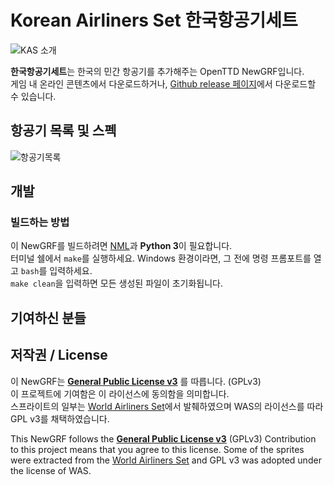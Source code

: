 # Korean Airliners Set 한국항공기세트

![KAS 소개](https://user-images.githubusercontent.com/85421764/172054052-856074b5-b567-47b6-9720-22ea1649b6dc.png)

**한국항공기세트**는 한국의 민간 항공기를 추가해주는 OpenTTD NewGRF입니다.  
게임 내 온라인 콘텐츠에서 다운로드하거나, [Github release 페이지](https://github.com/GBLINER/KoreanAirlinersSet/releases)에서 다운로드할 수 있습니다.

## 항공기 목록 및 스펙

![항공기목록](https://user-images.githubusercontent.com/85421764/172055076-7c7469a1-b287-4f27-808f-28c400ea8db3.png)

## 개발
### 빌드하는 방법
이 NewGRF를 빌드하려면 [NML](https://github.com/OpenTTD/nml)과 **Python 3**이 필요합니다.  
터미널 쉘에서 ``make``를 실행하세요. Windows 환경이라면, 그 전에 명령 프롬포트를 열고 ``bash``를 입력하세요.  
``make clean``을 입력하면 모든 생성된 파일이 초기화됩니다.

## 기여하신 분들

## 저작권 / License
이 NewGRF는 **[General Public License v3](https://www.gnu.org/licenses/gpl-3.0.html)** 를 따릅니다. (GPLv3) <br>
이 프로젝트에 기여함은 이 라이선스에 동의함을 의미합니다. <br>
스프라이트의 일부는 [World Airliners Set](https://www.tt-forums.net/viewtopic.php?t=39227)에서 발췌하였으며 WAS의 라이선스를 따라  GPL v3를 채택하였습니다.

This NewGRF follows the **[General Public License v3](https://www.gnu.org/licenses/gpl-3.0.html)** (GPLv3)
Contribution to this project means that you agree to this license.
Some of the sprites were extracted from the [World Airliners Set](https://www.tt-forums.net/viewtopic.php?t=39227) and GPL v3 was adopted under the license of WAS.
